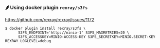 ### 🌶️ Using docker plugin `rexray/s3fs`

https://github.com/rexray/rexray/issues/1172

```
$ docker plugin install rexray/s3fs \
      S3FS_ENDPOINT='http://minio-1' S3FS_MAXRETRIES=20 \
      S3FS_ACCESSKEY=MINIO-ACCESS-KEY S3FS_SECRETKEY=MINIO.SECRET-KEY REXRAY_LOGLEVEL=debug
```
